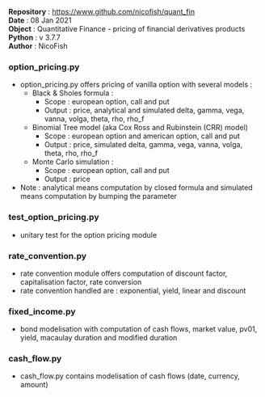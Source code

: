 **Repository** : https://www.github.com/nicofish/quant_fin  
**Date**       : 08 Jan 2021   
**Object**     : Quantitative Finance - pricing of financial derivatives products  
**Python**     : v 3.7.7  
**Author**     : NicoFish  

### option_pricing.py
- option_pricing.py offers pricing of vanilla option with several models :
  - Black & Sholes formula  :
    - Scope : european option, call and put
    - Output : price, analytical and simulated delta, gamma, vega, vanna, volga, theta, rho, rho_f
  - Binomial Tree model (aka Cox Ross and Rubinstein (CRR) model)
    - Scope : european option and american option, call and put
    - Output : price, simulated delta, gamma, vega, vanna, volga, theta, rho, rho_f
  - Monte Carlo simulation  :
    - Scope : european option, call and put
    - Output : price
- Note : analytical means computation by closed formula and simulated means computation by bumping the parameter

### test_option_pricing.py
- unitary test for the option pricing module

### rate_convention.py
- rate convention module offers computation of discount factor, capitalisation factor, rate conversion
- rate convention handled are : exponential, yield, linear and discount

### fixed_income.py
- bond modelisation with computation of cash flows, market value, pv01, yield, macaulay duration and modified duration

### cash_flow.py
- cash_flow.py contains modelisation of cash flows (date, currency, amount)
